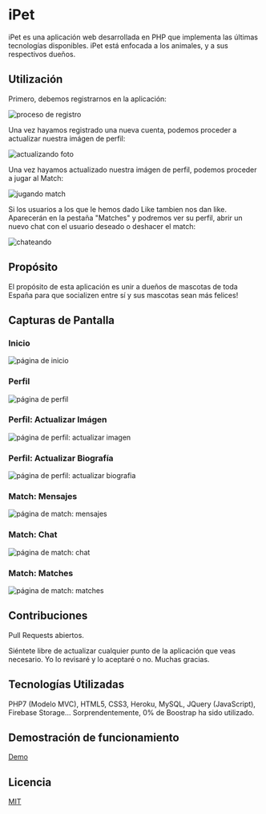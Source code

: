 # iPet

iPet es una aplicación web desarrollada en PHP que implementa las últimas tecnologías disponibles.
iPet está enfocada a los animales, y a sus respectivos dueños.

## Utilización

Primero, debemos registrarnos en la aplicación:

![proceso de registro](screenshots/gif/registrarse.gif)

Una vez hayamos registrado una nueva cuenta, podemos proceder a actualizar nuestra imágen de perfil:

![actualizando foto](screenshots/gif/actualizando-imagen-perfil.gif)

Una vez hayamos actualizado nuestra imágen de perfil, podemos proceder a jugar al Match:

![jugando match](screenshots/gif/jugar-match.gif)

Si los usuarios a los que le hemos dado Like tambien nos dan like. Aparecerán en la pestaña "Matches" y podremos ver su perfil, abrir un nuevo chat con el usuario deseado o deshacer el match:

![chateando](screenshots/gif/chateando.gif)

## Propósito

El propósito de esta aplicación es unir a dueños de mascotas de toda España para que socializen entre sí y sus mascotas sean más felices!

## Capturas de Pantalla

### Inicio

![página de inicio](screenshots/Captura-Home.JPG)

### Perfil

![página de perfil](screenshots/Captura-Profile.JPG)

### Perfil: Actualizar Imágen

![página de perfil: actualizar imagen](screenshots/Captura-Profile-Upload-Picture.JPG)

### Perfil: Actualizar Biografía

![página de perfil: actualizar biografia](screenshots/Captura-Profile-Edit-Biography.JPG)

### Match: Mensajes

![página de match: mensajes](screenshots/Captura-Match-Mensajes.JPG)

### Match: Chat

![página de match: chat](screenshots/Captura-Match-Chat.JPG)

### Match: Matches

![página de match: matches](screenshots/Captura-Match-Matches-Dropdown.JPG)

## Contribuciones
Pull Requests abiertos.

Siéntete libre de actualizar cualquier punto de la aplicación que veas necesario. Yo lo revisaré y lo aceptaré o no.
Muchas gracias.

## Tecnologías Utilizadas

PHP7 (Modelo MVC), HTML5, CSS3, Heroku, MySQL, JQuery (JavaScript), Firebase Storage...
Sorprendentemente, 0% de Boostrap ha sido utilizado.

## Demostración de funcionamiento
[Demo](http://ipet-php.herokuapp.com)

## Licencia
[MIT](https://choosealicense.com/licenses/mit/)

